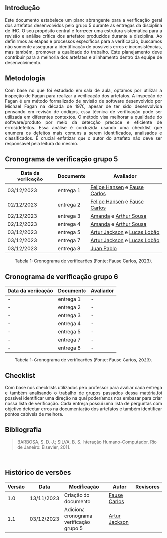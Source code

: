 ## Introdução

<p style="text-align: justify">
Este documento estabelece um plano abrangente para a verificação geral dos artefatos desenvolvidos pelo grupo 5 durante as entregas da disciplina de IHC. O seu propósito central é fornecer uma estrutura sistemática para a revisão e análise crítica dos artefatos produzidos durante a disciplina. Ao definirmos as etapas e processos específicos para a verificação, buscamos não somente assegurar a identificação de possíveis erros e inconsistências, mas também, promover a qualidade do trabalho. Este planejamento deve contribuir para a melhoria dos artefatos e alinhamento dentro da equipe de desenvolvimento.
</p>

## Metodologia

<p style="text-align: justify">
Com base no que foi estudado em sala de aula, optamos por utilizar a inspeção de Fagan para realizar a verificação dos artefatos. A inspeção de Fagan é um método formalizado de revisão de software desenvolvido por Michael Fagan na década de 1970, apesar de ter sido desenvolvida pensando em revisão de códigos, essa técnica de verificação pode ser utilizada em diferentes contextos. O método visa melhorar a qualidade do software/produto por meio da detecção precoce e eficiente de erros/defeitos. Essa análise é conduzida usando uma checklist que enumera os defeitos mais comuns a serem identificados, analisados e classificados. É crucial enfatizar que o autor do artefato não deve ser responsável pela leitura do mesmo.
</p>


## Cronograma de verificação grupo 5

|Data da veriicação|Documento|Avaliador|
|------------------|---------|---------|
|03/12/2023|entrega 1 |[Felipe Hansen](https://github.com/FHansen98) e [Fause Carlos](https://github.com/FauseSkyWalker)|
|02/12/2023|entrega 2 |[Felipe Hansen](https://github.com/FHansen98) e [Fause Carlos](https://github.com/FauseSkyWalker)|
|02/12/2023|entrega 3 |[Amanda](https://github.com/Amandaaaaabreu) e [Arthur Sousa](https://github.com/arthurrsousa)|
|02/12/2023|entrega 4 |[Amanda](https://github.com/Amandaaaaabreu) e [Arthur Sousa](https://github.com/arthurrsousa)|
|03/12/2023|entrega 5 |[Artur Jackson](https://github.com/artur-jack) e [Lucas Lobão](https://github.com/lucaslobao-18)|
|03/12/2023|entrega 7 |[Artur Jackson](https://github.com/artur-jack) e [Lucas Lobão](https://github.com/lucaslobao-18)|
|03/12/2023|entrega 8|[Juan Pablo](https://github.com/Juan-Ricarte)|

<div style="text-align: center">
    <p> Tabela 1: Cronograma de verificações (Fonte: Fause Carlos, 2023).</p>
</div>

## Cronograma de verificação grupo 6

|Data da veriicação|Documento|Avaliador|
|------------------|---------|---------|
|-|entrega 1 |-|
|-|entrega 2 |-|
|-|entrega 3 |-|
|-|entrega 4 |-|
|-|entrega 5 |-|
|-|entrega 7 |-|
|-|entrega 8|-|

<div style="text-align: center">
    <p> Tabela 1: Cronograma de verificações (Fonte: Fause Carlos, 2023).</p>
</div>

## Checklist

<p style="text-align: justify">
Com base nos checklists utilizados pelo professor para avaliar cada entrega e também analisando o trabalho de grupos passados dessa matéria,foi possível identificar uma direção na qual poderíamos nos embasar para criar nossa lista de verificação. Cada entrega possui uma lista de perguntas com objetivo detectar erros na documentação dos artefatos e também identificar pontos cabíveis de melhora.
</p>

## Bibliografia

> BARBOSA, S. D. J.; SILVA, B. S. Interação Humano-Computador. Rio de Janeiro: Elsevier, 2011.

</br>

## Histórico de versões
 Versão | Data | Modificação| Autor | Revisores  |
| ----- | ---- | ---------- | ----- |----------- |
|  1.0  |13/11/2023| Criação do documento | [Fause Carlos](https://github.com/FauseSkyWalker)| []()|
|  1.1  |03/12/2023| Adiciona cronograma verificação grupo 5 | [Artur Jackson](https://github.com/artur-jack)| []()|